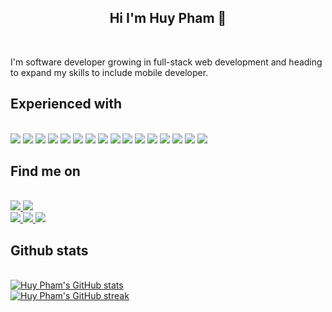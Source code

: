 <h2 align="center">Hi I'm Huy Pham 👋</h2>
<br />
<p>I'm software developer growing in full-stack web development and heading to expand my skills to include mobile developer.</p>

## Experienced with
<br />
<div align="left">
    <img src="https://img.shields.io/badge/-JavaScript-011627?style=for-the-badge&logo=javascript"  />
    <img src="https://img.shields.io/badge/-TypeScript-011627?style=for-the-badge&logo=typescript"  />
    <img src="https://img.shields.io/badge/-React-011627?style=for-the-badge&logo=react"  />
    <img src="https://img.shields.io/badge/-Next.js-011627?style=for-the-badge&logo=next.js"  />
    <img src="https://img.shields.io/badge/-GSAP-011627?style=for-the-badge&logo=greensock"  />
    <img src="https://img.shields.io/badge/-Sass-011627?style=for-the-badge&logo=sass"  />
    <img src="https://img.shields.io/badge/-Tailwind-011627?style=for-the-badge&logo=tailwindcss"  />
    <img src="https://img.shields.io/badge/-Redux-011627?style=for-the-badge&logo=redux"  />
    <img src="https://img.shields.io/badge/-HTML5-011627?style=for-the-badge&logo=html5"  />
    <img src="https://img.shields.io/badge/-CSS3-011627?style=for-the-badge&logo=css3"  />
    <img src="https://img.shields.io/badge/-jQuery-011627?style=for-the-badge&logo=jquery"  />
    <img src="https://img.shields.io/badge/-Node.js-011627?style=for-the-badge&logo=node.js"  />
    <img src="https://img.shields.io/badge/-Express-011627?style=for-the-badge&logo=express"  />
    <img src="https://img.shields.io/badge/-Git-011627?style=for-the-badge&logo=git"  />
    <img src="https://img.shields.io/badge/-Swift-011627?style=for-the-badge&logo=swift"  />
    <img src="https://img.shields.io/badge/-Python-011627?style=for-the-badge&logo=python"  />
  </div>

## Find me on
<br />
<div align="left">
  <a href="https://stackoverflow.com/users/13653797/huypham" target="_blank">
    <img src="https://img.shields.io/stackexchange/stackoverflow/r/13653797?color=orange&label=reputation&logo=stackoverflow"  />
  </a>
  <a href="https://github.com/huypham501" target="_blank">
    <img src="https://img.shields.io/badge/Github-_-_?style=social&logo=github"  />
  </a>
</div>
<div align="left">
  <a href="https://www.linkedin.com/in/huy-pham-183728226/" target="_blank">
    <img src="https://img.shields.io/badge/LinkedIn-_-_?style=social&logo=linkedin"  />
  </a>
  <a href="mailto:pham.giahuy.9041@gmail.com" target="_blank">
    <img src="https://img.shields.io/badge/gmail-_-_?style=social&logo=gmail"  />
  </a>
  <a href="https://m.me/huypham51" target="_blank">
    <img src="https://img.shields.io/badge/Messenger-_-_?style=social&logo=messenger"  />
  </a>
</div>

## Github stats
<br />
<div align="left">
  <a href="https://github-readme-stats.vercel.app">
    <img src="https://github-readme-stats.vercel.app/api?username=huypham501&show_icons=true&hide=issues,stars&title_color=08A4BD&text_color=F0EFF4&icon_color=08A4BD&bg_color=011627&hide_border=true" alt="Huy Pham's GitHub stats" />
  </a>
</div>
<div align="left">
  <a href="https://github-readme-streak-stats.herokuapp.com">
    <img src="https://github-readme-streak-stats.herokuapp.com/?user=huypham501&stroke=F0EFF4&background=011627&ring=08A4BD&fire=08A4BD&currStreakNum=F0EFF4&currStreakLabel=08A4BD&sideNums=F0EFF4&sideLabels=F0EFF4&dates=F0EFF4&hide_border=true" alt="Huy Pham's GitHub streak"/>
  </a>
</div>

